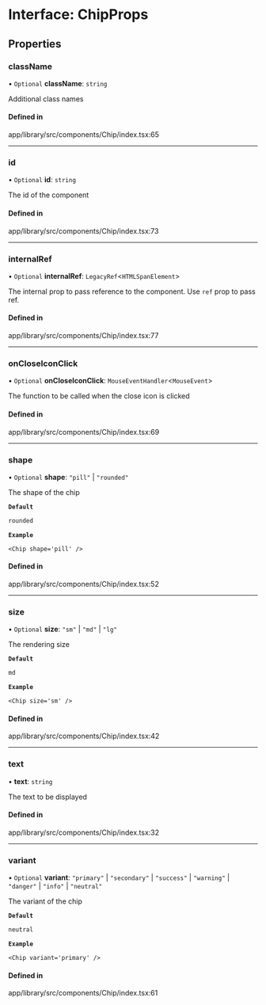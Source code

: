 # Interface: ChipProps

## Properties

### className

• `Optional` **className**: `string`

Additional class names

#### Defined in

app/library/src/components/Chip/index.tsx:65

___

### id

• `Optional` **id**: `string`

The id of the component

#### Defined in

app/library/src/components/Chip/index.tsx:73

___

### internalRef

• `Optional` **internalRef**: `LegacyRef`\<`HTMLSpanElement`\>

The internal prop to pass reference to the component. Use `ref` prop to pass ref.

#### Defined in

app/library/src/components/Chip/index.tsx:77

___

### onCloseIconClick

• `Optional` **onCloseIconClick**: `MouseEventHandler`\<`MouseEvent`\>

The function to be called when the close icon is clicked

#### Defined in

app/library/src/components/Chip/index.tsx:69

___

### shape

• `Optional` **shape**: ``"pill"`` \| ``"rounded"``

The shape of the chip

**`Default`**

```ts
rounded
```

**`Example`**

```tsx
<Chip shape='pill' />
```

#### Defined in

app/library/src/components/Chip/index.tsx:52

___

### size

• `Optional` **size**: ``"sm"`` \| ``"md"`` \| ``"lg"``

The rendering size

**`Default`**

```ts
md
```

**`Example`**

```tsx
<Chip size='sm' />
```

#### Defined in

app/library/src/components/Chip/index.tsx:42

___

### text

• **text**: `string`

The text to be displayed

#### Defined in

app/library/src/components/Chip/index.tsx:32

___

### variant

• `Optional` **variant**: ``"primary"`` \| ``"secondary"`` \| ``"success"`` \| ``"warning"`` \| ``"danger"`` \| ``"info"`` \| ``"neutral"``

The variant of the chip

**`Default`**

```ts
neutral
```

**`Example`**

```tsx
<Chip variant='primary' />
```

#### Defined in

app/library/src/components/Chip/index.tsx:61
